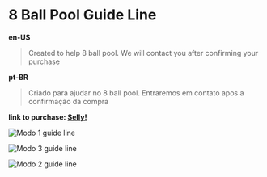 # 8 Ball Pool Guide Line

**en-US**
> Created to help 8 ball pool. We will contact you after confirming your purchase

**pt-BR**
> Criado para ajudar no 8 ball pool. Entraremos em contato apos a confirmação da compra


**link to purchase: [Selly!](https://felipegm.selly.store/product/a21ac7fe)**


![Modo 1 guide line](https://raw.githubusercontent.com/Felipefury/8-Ball-Pool-overlay/master/img/gifModo1.gif)

![Modo 3 guide line](https://raw.githubusercontent.com/Felipefury/8-Ball-Pool-overlay/master/img/gifModo3.gif)

![Modo 2 guide line](https://raw.githubusercontent.com/Felipefury/8-Ball-Pool-overlay/master/img/gifModo2.gif)

